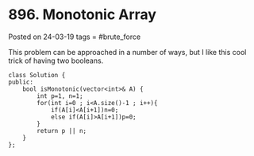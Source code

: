 # 896. Monotonic Array
Posted on 24-03-19
tags =  #brute_force

This problem can be approached in a number of ways, but I like this cool trick of having two booleans.

```
class Solution {
public:
    bool isMonotonic(vector<int>& A) {
        int p=1, n=1;
        for(int i=0 ; i<A.size()-1 ; i++){
            if(A[i]<A[i+1])n=0;
            else if(A[i]>A[i+1])p=0;
        }
        return p || n;
    }
};
```
